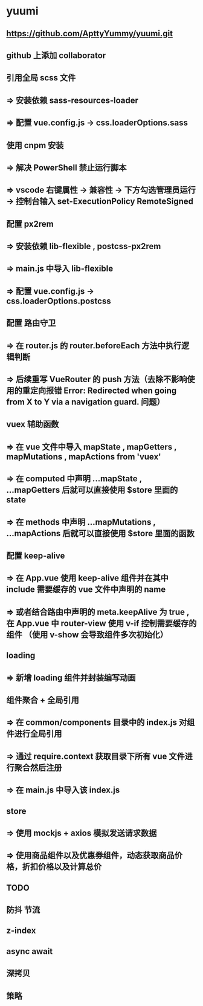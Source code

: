 # yuumi

## https://github.com/ApttyYummy/yuumi.git
## github 上添加 collaborator

## 引用全局 scss 文件
## => 安装依赖 sass-resources-loader
## => 配置 vue.config.js -> css.loaderOptions.sass

## 使用 cnpm 安装
## => 解决 PowerShell 禁止运行脚本
## => vscode 右键属性 -> 兼容性 -> 下方勾选管理员运行 -> 控制台输入 set-ExecutionPolicy RemoteSigned

## 配置 px2rem 
## => 安装依赖 lib-flexible , postcss-px2rem
## => main.js 中导入 lib-flexible
## => 配置 vue.config.js -> css.loaderOptions.postcss

## 配置 路由守卫
## => 在 router.js 的 router.beforeEach 方法中执行逻辑判断
## => 后续重写 VueRouter 的 push 方法（去除不影响使用的重定向报错 Error: Redirected when going from X to Y via a navigation guard. 问题）

## vuex 辅助函数
## => 在 vue 文件中导入 mapState , mapGetters , mapMutations , mapActions from 'vuex'
## => 在 computed 中声明 ...mapState , ...mapGetters 后就可以直接使用 $store 里面的 state
## => 在 methods 中声明 ...mapMutations , ...mapActions 后就可以直接使用 $store 里面的函数

## 配置 keep-alive
## => 在 App.vue 使用 keep-alive 组件并在其中 include 需要缓存的 vue 文件中声明的 name
## => 或者结合路由中声明的 meta.keepAlive 为 true , 在 App.vue 中 router-view 使用 v-if 控制需要缓存的组件 （使用 v-show 会导致组件多次初始化）

## loading
## => 新增 loading 组件并封装编写动画

## 组件聚合 + 全局引用
## => 在 common/components 目录中的 index.js 对组件进行全局引用
## => 通过 require.context 获取目录下所有 vue 文件进行聚合然后注册
## => 在 main.js 中导入该 index.js

## store
## => 使用 mockjs + axios 模拟发送请求数据
## => 使用商品组件以及优惠券组件，动态获取商品价格，折扣价格以及计算总价

## TODO
## 防抖 节流
## z-index
## async await
## 深拷贝
## 策略